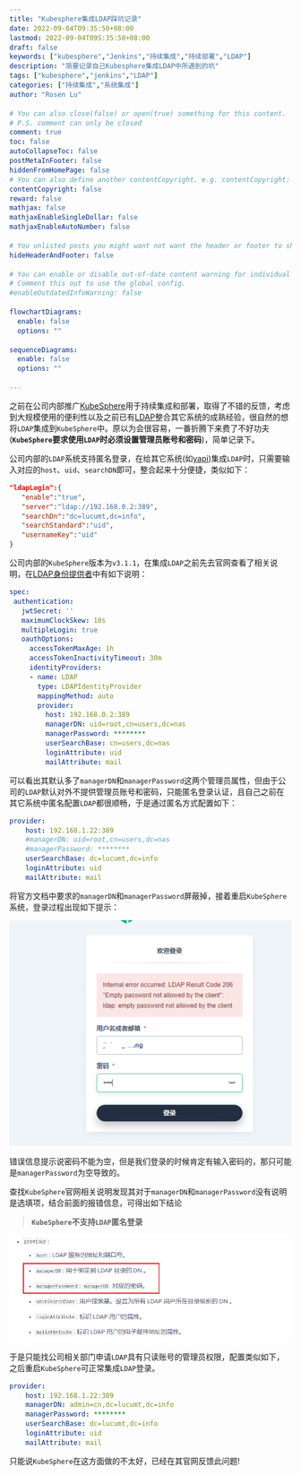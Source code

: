 ```yaml
---
title: "Kubesphere集成LDAP踩坑记录"
date: 2022-09-04T09:35:50+08:00
lastmod: 2022-09-04T09S:35:50+08:00
draft: false
keywords: ["kubesphere","Jenkins","持续集成","持续部署","LDAP"]
description: "简要记录自己Kubesphere集成LDAP中所遇到的坑"
tags: ["kubesphere","jenkins","LDAP"]
categories: ["持续集成","系统集成"]
author: "Rosen Lu"

# You can also close(false) or open(true) something for this content.
# P.S. comment can only be closed
comment: true
toc: false
autoCollapseToc: false
postMetaInFooter: false
hiddenFromHomePage: false
# You can also define another contentCopyright. e.g. contentCopyright: "This is another copyright."
contentCopyright: false
reward: false
mathjax: false
mathjaxEnableSingleDollar: false
mathjaxEnableAutoNumber: false

# You unlisted posts you might want not want the header or footer to show
hideHeaderAndFooter: false

# You can enable or disable out-of-date content warning for individual post.
# Comment this out to use the global config.
#enableOutdatedInfoWarning: false

flowchartDiagrams:
  enable: false
  options: ""

sequenceDiagrams: 
  enable: false
  options: ""

---
```


之前在公司内部推广[KubeSphere](https://kubesphere.io/)用于持续集成和部署，取得了不错的反馈，考虑到大规模使用的便利性以及之前已有[LDAP](https://en.wikipedia.org/wiki/Lightweight_Directory_Access_Protocol)整合其它系统的成熟经验，很自然的想将`LDAP`集成到`KubeSphere`中。原以为会很容易，一番折腾下来费了不好功夫(**`KubeSphere`要求使用`LDAP`时必须设置管理员账号和密码**)，简单记录下。

<!--more-->

公司内部的`LDAP`系统支持匿名登录，在给其它系统(如[yapi](https://github.com/fjc0k/docker-YApi))集成`LDAP`时，只需要输入对应的`host`、`uid`、`searchDN`即可，整合起来十分便捷，类似如下：

```json
"ldapLogin":{
   "enable":"true",
   "server":"ldap://192.168.0.2:389",
   "searchDn":"dc=lucumt,dc=info",
   "searchStandard":"uid",
   "usernameKey":"uid"
}
```

公司内部的`KubeSphere`版本为`v3.1.1`，在集成`LDAP`之前先去官网查看了相关说明，在[LDAP身份提供者](https://kubesphere.io/zh/docs/v3.3/access-control-and-account-management/external-authentication/use-an-ldap-service/)中有如下说明：

```yaml
spec:
 authentication:
   jwtSecret: ''
   maximumClockSkew: 10s
   multipleLogin: true
   oauthOptions:
     accessTokenMaxAge: 1h
     accessTokenInactivityTimeout: 30m
     identityProviders:
     - name: LDAP
       type: LDAPIdentityProvider
       mappingMethod: auto
       provider:
         host: 192.168.0.2:389
         managerDN: uid=root,cn=users,dc=nas
         managerPassword: ********
         userSearchBase: cn=users,dc=nas
         loginAttribute: uid
         mailAttribute: mail
```

可以看出其默认多了`managerDN`和`managerPassword`这两个管理员属性，但由于公司的`LDAP`默认对外不提供管理员账号和密码，只能匿名登录认证，且自己之前在其它系统中匿名配置`LDAP`都很顺畅，于是通过匿名方式配置如下：

```yaml
provider:
    host: 192.168.1.22:389
    #managerDN: uid=root,cn=users,dc=nas
    #managerPassword: ********
    userSearchBase: dc=lucumt,dc=info
    loginAttribute: uid
    mailAttribute: mail
```

将官方文档中要求的`managerDN`和`managerPassword`屏蔽掉，接着重启`KubeSphere`系统，登录过程出现如下提示：

![集成LDAP登录失败](/blog_img/devops/setting-ldap-for-kubesphere/kubesphere-ldap-login-failed.png "集成LDAP登录失败")  

错误信息提示说密码不能为空，但是我们登录的时候肯定有输入密码的，那只可能是`managerPassword`为空导致的。

查找`KubeSphere`官网相关说明发现其对于`managerDN`和`managerPassword`没有说明是选填项，结合前面的报错信息，可得出如下结论

> **`KubeSphere`不支持`LDAP`匿名登录**

![集成LDAP登录参数说明](/blog_img/devops/setting-ldap-for-kubesphere/kubesphere-ldap-setting-explanation.png "集成LDAP参数说明")  

于是只能找公司相关部门申请`LDAP`具有只读账号的管理员权限，配置类似如下，之后重启`KubeSphere`可正常集成`LDAP`登录。

```yaml
provider:
    host: 192.168.1.22:389
    managerDN: admin=cn,dc=lucumt,dc=info
    managerPassword: ********
    userSearchBase: dc=lucumt,dc=info
    loginAttribute: uid
    mailAttribute: mail
```

只能说`KubeSphere`在这方面做的不太好，已经在其官网反馈此问题!